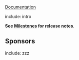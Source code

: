 [Documentation](https://github.com/SimonCropp/Delta)

include: intro

**See [Milestones](https://github.com/SimonCropp/Delta/milestones?state=closed) for release notes.**


## Sponsors


include: zzz